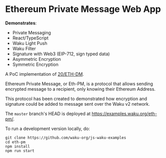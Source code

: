# Ethereum Private Message Web App

**Demonstrates**:

- Private Messaging
- React/TypeScript
- Waku Light Push
- Waku Filter
- Signature with Web3 (EIP-712, sign typed data)
- Asymmetric Encryption
- Symmetric Encryption

A PoC implementation of [20/ETH-DM](https://rfc.vac.dev/spec/20/).

Ethereum Private Message, or Eth-PM, is a protocol that allows sending encrypted message to a recipient,
only knowing their Ethereum Address.

This protocol has been created to demonstrated how encryption and signature could be added to message
sent over the Waku v2 network.

The `master` branch's HEAD is deployed at https://examples.waku.org/eth-pm/.

To run a development version locally, do:

```shell
git clone https://github.com/waku-org/js-waku-examples
cd eth-pm
npm install
npm run start
```

